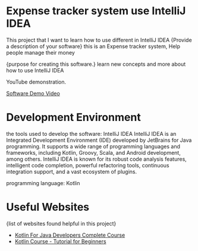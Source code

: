 # Expense tracker system use IntelliJ IDEA

This project that I want to learn how to use different in IntelliJ IDEA
{Provide a description of your software}
this is an  Expense tracker system, Help people manage their money 

{purpose for creating this software.}
learn new concepts and more about how to use IntelliJ IDEA

 YouTube demonstration. 

[Software Demo Video]([https://youtu.be/IuSHn4vnmrc](https://youtu.be/vxHxMafsbmg))

# Development Environment

the tools used to develop the software:
IntelliJ IDEA
IntelliJ IDEA is an Integrated Development Environment (IDE) developed by JetBrains for Java programming. It supports a wide range of programming languages and frameworks, including Kotlin, Groovy, Scala, and Android development, among others. IntelliJ IDEA is known for its robust code analysis features, intelligent code completion, powerful refactoring tools, continuous integration support, and a vast ecosystem of plugins.

programming language:
Kotlin 

# Useful Websites

{list of websites found helpful in this project}
* [Kotlin For Java Developers Complete Course]([https://www.youtube.com/watch?v=MPLfOoRUKMU](https://www.youtube.com/watch?v=dMyRywABp_c))
* [Kotlin Course - Tutorial for Beginners]([https://www.youtube.com/watch?v=D17rZyd9r18](https://www.youtube.com/watch?v=F9UC9DY-vIU)https://www.youtube.com/watch?v=F9UC9DY-vIU)
